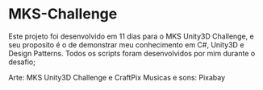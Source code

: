 # MKS-Challenge

Este projeto foi desenvolvido em 11 dias para o MKS Unity3D Challenge, e seu proposito é o de demonstrar meu conhecimento em C#, Unity3D e Design Patterns. Todos os scripts foram desenvolvidos por mim durante o desafio;

Arte: MKS Unity3D Challenge e CraftPix
Musicas e sons: Pixabay
